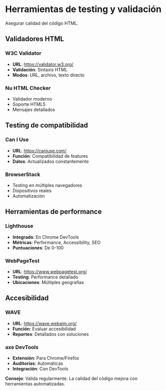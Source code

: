 # Herramientas de testing y validación

Asegurar calidad del código HTML.

## Validadores HTML

### W3C Validator
- **URL**: https://validator.w3.org/
- **Validación**: Sintaxis HTML
- **Modos**: URL, archivo, texto directo

### Nu HTML Checker
- Validador moderno
- Soporte HTML5
- Mensajes detallados

## Testing de compatibilidad

### Can I Use
- **URL**: https://caniuse.com/
- **Función**: Compatibilidad de features
- **Datos**: Actualizados constantemente

### BrowserStack
- Testing en múltiples navegadores
- Dispositivos reales
- Automatización

## Herramientas de performance

### Lighthouse
- **Integrado**: En Chrome DevTools
- **Métricas**: Performance, Accessibility, SEO
- **Puntuaciones**: De 0-100

### WebPageTest
- **URL**: https://www.webpagetest.org/
- **Testing**: Performance detallado
- **Ubicaciones**: Múltiples geografías

## Accesibilidad

### WAVE
- **URL**: https://wave.webaim.org/
- **Función**: Evaluar accesibilidad
- **Reportes**: Detallados con soluciones

### axe DevTools
- **Extensión**: Para Chrome/Firefox
- **Auditorías**: Automáticas
- **Integración**: Con DevTools

**Consejo**: Valida regularmente. La calidad del código mejora con herramientas automatizadas.